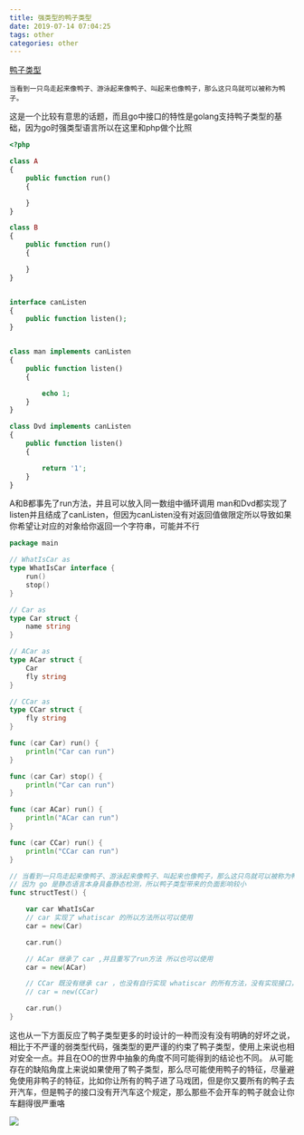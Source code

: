 ```yaml
---
title: 强类型的鸭子类型
date: 2019-07-14 07:04:25
tags: other
categories: other
---
```


[鸭子类型](https://zh.wikipedia.org/wiki/%E9%B8%AD%E5%AD%90%E7%B1%BB%E5%9E%8B)

`当看到一只鸟走起来像鸭子、游泳起来像鸭子、叫起来也像鸭子，那么这只鸟就可以被称为鸭子。`

<!--more-->

这是一个比较有意思的话题，而且go中接口的特性是golang支持鸭子类型的基础，因为go时强类型语言所以在这里和php做个比照

```php
<?php

class A
{
    public function run()
    {

    }
}

class B
{
    public function run()
    {

    }
}


interface canListen
{
    public function listen();
}


class man implements canListen
{
    public function listen()
    {

        echo 1;
    }
}

class Dvd implements canListen
{
    public function listen()
    {

        return '1';
    }
}

```
A和B都事先了run方法，并且可以放入同一数组中循环调用
man和Dvd都实现了listen并且结成了canListen，但因为canListen没有对返回值做限定所以导致如果你希望让对应的对象给你返回一个字符串，可能并不行


```go
package main

// WhatIsCar as
type WhatIsCar interface {
	run()
	stop()
}

// Car as
type Car struct {
	name string
}

// ACar as
type ACar struct {
	Car
	fly string
}

// CCar as
type CCar struct {
	fly string
}

func (car Car) run() {
	println("Car can run")
}

func (car Car) stop() {
	println("Car can run")
}

func (car ACar) run() {
	println("ACar can run")
}

func (car CCar) run() {
	println("CCar can run")
}

// 当看到一只鸟走起来像鸭子、游泳起来像鸭子、叫起来也像鸭子，那么这只鸟就可以被称为鸭子。
// 因为 go 是静态语言本身具备静态检测，所以鸭子类型带来的负面影响较小
func structTest() {

	var car WhatIsCar
	// car 实现了 whatiscar 的所以方法所以可以使用
	car = new(Car)

	car.run()

	// ACar 继承了 car ,并且重写了run方法 所以也可以使用
	car = new(ACar)

	// CCar 既没有继承 car ，也没有自行实现 whatiscar 的所有方法，没有实现接口，所以不能使用，故注释
	// car = new(CCar)

	car.run()
}
```

这也从一下方面反应了鸭子类型更多的时设计的一种而没有没有明确的好坏之说，相比于不严谨的弱类型代码，强类型的更严谨的约束了鸭子类型，使用上来说也相对安全一点。并且在OO的世界中抽象的角度不同可能得到的结论也不同。
从可能存在的缺陷角度上来说如果使用了鸭子类型，那么尽可能使用鸭子的特征，尽量避免使用非鸭子的特征，比如你让所有的鸭子进了马戏团，但是你又要所有的鸭子去开汽车，但是鸭子的接口没有开汽车这个规定，那么那些不会开车的鸭子就会让你车翻得很严重咯

![](/images/鸭子类型jfif.jfif)